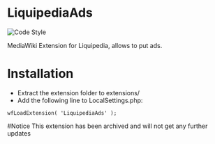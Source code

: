 # LiquipediaAds
![Code Style](https://github.com/Liquipedia/LiquipediaAds/workflows/Code%20Style/badge.svg)

MediaWiki Extension for Liquipedia, allows to put ads.

# Installation
* Extract the extension folder to extensions/
* Add the following line to LocalSettings.php:

```
wfLoadExtension( 'LiquipediaAds' );
```

#Notice
This extension has been archived and will not get any further updates
